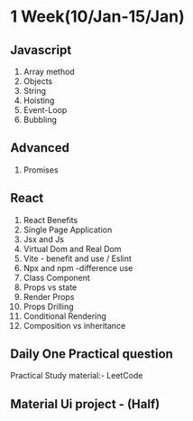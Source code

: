 # 1 Week(10/Jan-15/Jan)

## Javascript

1. Array method
2. Objects
3. String
4. Hoisting
5. Event-Loop
6. Bubbling

## Advanced

1. Promises


## React

1. React Benefits
2. Single Page Application
3. Jsx and Js
4. Virtual Dom and Real Dom
5. Vite - benefit and use / Eslint
6. Npx and npm -difference use
7. Class Component 
8. Props vs state
9. Render Props
10. Props Drilling
11. Conditional Rendering
12. Composition vs inheritance

## Daily One Practical question
 
 Practical Study material:- LeetCode
 
## Material Ui project - (Half)








